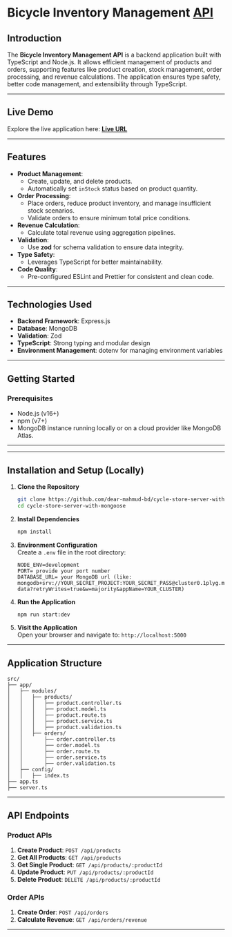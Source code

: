 
# Bicycle Inventory Management [API](https://bicycle-store-04.vercel.app/)

## Introduction
The **Bicycle Inventory Management API** is a backend application built with TypeScript and Node.js. It allows efficient management of products and orders, supporting features like product creation, stock management, order processing, and revenue calculations. The application ensures type safety, better code management, and extensibility through TypeScript.

---

## Live Demo
Explore the live application here: **[Live URL](https://bicycle-store-04.vercel.app/)**

---

## Features
- **Product Management**:
  - Create, update, and delete products.
  - Automatically set `inStock` status based on product quantity.
- **Order Processing**:
  - Place orders, reduce product inventory, and manage insufficient stock scenarios.
  - Validate orders to ensure minimum total price conditions.
- **Revenue Calculation**:
  - Calculate total revenue using aggregation pipelines.
- **Validation**:
  - Use **zod** for schema validation to ensure data integrity.
- **Type Safety**:
  - Leverages TypeScript for better maintainability.
- **Code Quality**:
  - Pre-configured ESLint and Prettier for consistent and clean code.

---

## Technologies Used
- **Backend Framework**: Express.js
- **Database**: MongoDB
- **Validation**: Zod
- **TypeScript**: Strong typing and modular design
- **Environment Management**: dotenv for managing environment variables

---

## Getting Started

### Prerequisites
- Node.js (v16+)
- npm (v7+)
- MongoDB instance running locally or on a cloud provider like MongoDB Atlas.

---

---

## Installation and Setup (Locally)

1. **Clone the Repository**  
   ```bash
   git clone https://github.com/dear-mahmud-bd/cycle-store-server-with-mongoose.git  
   cd cycle-store-server-with-mongoose  
   ```  

2. **Install Dependencies**  
   ```bash
   npm install  
   ```  

3. **Environment Configuration**  
   Create a `.env` file in the root directory:  
   ```plaintext
   NODE_ENV=development  
   PORT= provide your port number  
   DATABASE_URL= your MongoDB url (like: mongodb+srv://YOUR_SECRET_PROJECT:YOUR_SECRET_PASS@cluster0.1plyg.mongodb.net/blogs-data?retryWrites=true&w=majority&appName=YOUR_CLUSTER)
   ```  

4. **Run the Application**  
   ```bash
   npm run start:dev
   ```  

5. **Visit the Application**  
   Open your browser and navigate to: `http://localhost:5000`  

---

## Application Structure
```
src/
├── app/
│   ├── modules/
│   │   ├── products/
│   │   │   ├── product.controller.ts
│   │   │   ├── product.model.ts
│   │   │   ├── product.route.ts
│   │   │   ├── product.service.ts
│   │   │   ├── product.validation.ts
│   │   ├── orders/
│   │       ├── order.controller.ts
│   │       ├── order.model.ts
│   │       ├── order.route.ts
│   │       ├── order.service.ts
│   │       ├── order.validation.ts
│   ├── config/
│   │   ├── index.ts
├── app.ts
├── server.ts
```

---

## API Endpoints

### Product APIs
1. **Create Product**: `POST /api/products`
2. **Get All Products**: `GET /api/products`
3. **Get Single Product**: `GET /api/products/:productId`
4. **Update Product**: `PUT /api/products/:productId`
5. **Delete Product**: `DELETE /api/products/:productId`

### Order APIs
1. **Create Order**: `POST /api/orders`
2. **Calculate Revenue**: `GET /api/orders/revenue`

---